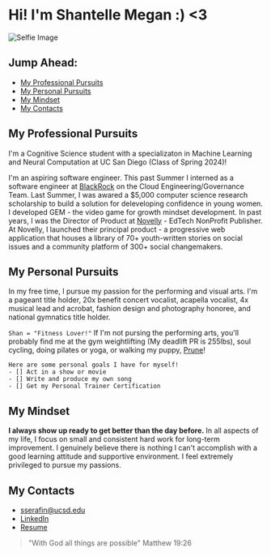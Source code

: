 # Hi! I'm Shantelle Megan :) <3

![Selfie Image](https://cdn.myportfolio.com/3aee7b80-0f9b-44e9-80e2-e47954290ede/8fad25be-d64c-465a-ae81-944395ff7439_rw_1920.jpg?h=76545c7d32d5deff06aa4dd700e79cee)

## Jump Ahead:
  - [My Professional Pursuits](#my-professional-pursuits)
  - [My Personal Pursuits](#my-personal-pursuits)
  - [My Mindset](#my-mindset)
  - [My Contacts](#my-contacts)

## My Professional Pursuits 
I'm a Cognitive Science student with a specializaton in Machine Learning and Neural Computation at UC San Diego (Class of Spring 2024)! 

I'm an aspiring software engineer. This past Summer I interned as a software engineer at [BlackRock](https://www.blackrock.com/corporate) on the Cloud Engineering/Governance Team. Last Summer, I was awared a $5,000 computer science research scholarship to build a solution for deleveloping confidence in young women. I developed GEM - the video game for growth mindset development. In past years, I was the Director of Product at [Novelly](https://www.novelly.org/) - EdTech NonProfit Publisher. At Novelly, I launched their principal product - a progressive web application that houses a library of 70+ youth-written stories on social issues and a community platform of 300+ social changemakers.

## My Personal Pursuits
In my free time, I pursue my passion for the performing and visual arts. I'm a pageant title holder, 20x benefit concert vocalist, acapella vocalist, 4x musical lead and acrobat, fashion design and photography honoree, and national gymnatics title holder. 

`Shan = "Fitness Lover!"` If I'm not pursing the performing arts, you'll probably find me at the gym weightlifting (My deadlift PR is 255lbs), soul cycling, doing pilates or yoga, or walking my puppy, [Prune](https://www.instagram.com/brunomars_serafin/)! 

    Here are some personal goals I have for myself!
    - [] Act in a show or movie
    - [] Write and produce my own song
    - [] Get my Personal Trainer Certification

## My Mindset
**I always show up ready to get better than the day before.** In all aspects of my life, I focus on small and consistent hard work for long-term improvement. I genuinely believe there is nothing I can't accomplish with a good learning attitude and supportive environment. I feel extremely privileged to pursue my passions.

## My Contacts
- sserafin@ucsd.edu
- [LinkedIn](https://www.linkedin.com/in/shantellemeganserafin/)
- [Resume](Resume_Serafin.pdf)

> "With God all things are possible" Matthew 19:26 
